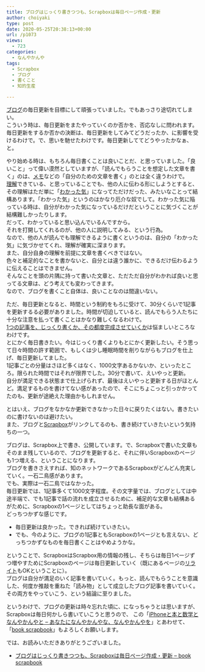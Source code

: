 ```yaml
---
title: ブログはじっくり書きつつも、Scrapboxは毎日ページ作成・更新
author: choiyaki
type: post
date: 2020-05-25T20:38:13+00:00
url: /p1073
views:
  - 723
categories:
  - なんやかんや
tags:
  - Scrapbox
  - ブログ
  - 書くこと
  - 知的生産

---
```

[ブログ][1]の毎日更新を目標にして頑張っていました。でもあっさり途切れてしまい。  
こういう時は、毎日更新をまたやっていくのか否かを、否応なしに問われます。  
毎日更新をするか否かの決断は、毎日更新をしてみてどうだったか、に影響を受けるわけで。で、思いを馳せたわけです。毎日更新しててどうやったかなぁ、と。

やり始める時は、もちろん毎日書くことは良いことだ、と思っていました。「良いこと」って偉い漠然としていますが、「読んでもらうことを想定した文章を書く」のは、[メモ][2]などの「自分のための文章を書く」のとは全く違うわけで。  
[理解][3]できている、と思っていることでも、他の人に伝わる形にしようとすると、その理解はただ単に「[わかった気][4]」になってただけだった、みたいなことって結構あります。「わかった気」というのはかなり厄介な奴でして。わかった気に陥っている時は、自分がわかった気になっているだけだということに気づくことが結構難しかったりします。  
だって、わかっていると思い込んでいるんですから。  
それを打開してくれるのが、他の人に説明してみる、という行為。  
なので、他の人が読んでも理解できるように書くというのは、自分の「わかった気」に気づかせてくれ、理解が確実に深まります。  
また、自分自身の理解を前提に文章を書くべきではない。  
色々と補足的なことを書かないと、自分とは違う誰かに、できるだけ伝わるように伝えることはできません。  
そんなことを頭の片隅に持って書いた文章と、ただただ自分がわかれば良いと思ってる文章は、どう考えても変わってきます。  
なので、ブログを書くこと自体は、良いことなのは間違いない。

ただ、毎日更新となると、時間という制約をもろに受けて、30分くらいで1記事を更新するる必要がありました。時間が切迫していると、読んでもらう人たちに十分な注意を払って書くことはかなり難しくなるわけで。  
[1つの記事を、じっくり書くか、その都度完成させていくか][5]は悩ましいところなわけです。  
とにかく毎日書きたい。今はじっくり書くよりもとにかく更新したい。そう思って日々時間の許す範囲で、もしくは少し睡眠時間を削りながらもブログを仕上げ、毎日更新してました。  
1記事ごとの分量はさほど多くはなく、1000文字あるかないか、といったところ。限られた時間ではそれが限界でした。30分で書いて、えいやっと更新。  
自分が満足できる状態まで仕上げられず、最後はえいやっと更新する日がほとんど。満足するものを書けてない感があったので、そこにちょこっと引っかかってたのも、更新が途絶えた理由かもしれません。

とはいえ、ブログをなかなか更新できなかった日々に戻りたくはない。書きたいのに書けないのは避けたい。  
また、ブログと[Scrapbox][6]がリンクしてるのも、書き続けていきたいという気持ちの一つ。

ブログは、Scrapbox上で書き、公開しています。で、Scrapboxで書いた文章もそのまま残しているので、ブログを更新すると、それに伴いScrapboxのページも1つ増える、ということになります。  
ブログを書きさえすれば、知のネットワークであるScrapboxがどんどん充実していく。一石二鳥感があります。  
でも、実際は一石二鳥ではなかった。  
毎日更新では、1記事多くて1000文字程度。その文字量では、ブログとしては中途半端で、でも1記事で話の流れを成立させるために、補足的な文章も結構あるがために、Scrapboxの1ページとしてはちょっと助長な面がある。  
どっちつかずな感じです。

  * 毎日更新は良かった。できれば続けていきたい。
  * でも、今のように、ブログの1記事ともScrapboxの1ページとも言えない、どっちつかずなものを毎日書くことはやめようかな。

ということで、ScrapboxはScrapbox用の情報の残し、そちらは毎日1ページずつ増やすためにScrapboxのページは毎日更新していく（既にあるページの[リライト][7]もOKということに）。  
ブログは自分が満足のいく記事を書いていく。もっと、読んでもらうことを意識した、何度か推敲を重ねた「読み物」として成立したブログ記事を書いていく。  
その両方をやっていこう、という結論に至りました。

というわけで、ブログの更新は時々忘れた頃に、になっちゃうとは思いますが、Scrapboxは毎日何かしら書いていこうと思うので、 この「[iPhoneと本と数学となんやかんやと – あなたになんやかんやな、なんやかんやを][8]」とあわせて、「[book scrapbook][9]」もよろしくお願いします。

では、お読みいただきありがとうございました。

  * [ブログはじっくり書きつつも、Scrapboxは毎日ページ作成・更新 &#8211; book scrapbook][10]

 [1]: https://scrapbox.io/choiyaki-hondana/%E3%83%96%E3%83%AD%E3%82%B0
 [2]: https://scrapbox.io/choiyaki-hondana/%E3%83%A1%E3%83%A2
 [3]: https://scrapbox.io/choiyaki-hondana/%E7%90%86%E8%A7%A3
 [4]: https://scrapbox.io/choiyaki-hondana/%E3%82%8F%E3%81%8B%E3%81%A3%E3%81%9F%E6%B0%97
 [5]: https://choiyaki.com/?p=654
 [6]: https://scrapbox.io/choiyaki-hondana/Scrapbox
 [7]: https://scrapbox.io/choiyaki-hondana/%E3%83%AA%E3%83%A9%E3%82%A4%E3%83%88
 [8]: https://choiyaki.com/
 [9]: https://scrapbox.io/choiyaki-hondana/
 [10]: https://scrapbox.io/choiyaki-hondana/%E3%83%96%E3%83%AD%E3%82%B0%E3%81%AF%E3%81%98%E3%81%A3%E3%81%8F%E3%82%8A%E6%9B%B8%E3%81%8D%E3%81%A4%E3%81%A4%E3%82%82%E3%80%81Scrapbox%E3%81%AF%E6%AF%8E%E6%97%A5%E3%83%9A%E3%83%BC%E3%82%B8%E4%BD%9C%E6%88%90%E3%83%BB%E6%9B%B4%E6%96%B0